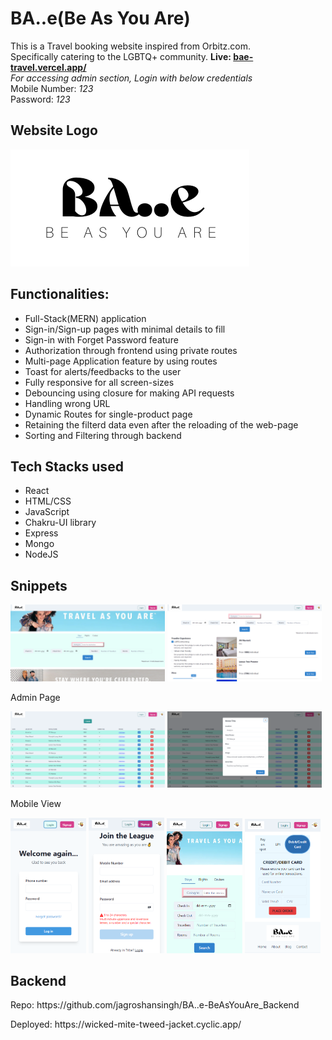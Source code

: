 # BA..e(Be As You Are)

This is a Travel booking website inspired from Orbitz.com.</br>
Specifically catering to the LGBTQ+ community.
<b>Live: <a href="bae-travel.vercel.app/">bae-travel.vercel.app/</a></b>
<br/>
<i>For accessing admin section, Login with below credentials</i></br>
Mobile Number: <i>123</i></br>
Password: <i>123</i>


<h2>Website Logo</h2>
<img src="./BA..e_logo.png" alt="project logo"/>

<h2>Functionalities:</h2>
<ul>
  <li> Full-Stack(MERN) application</li>
  <li> Sign-in/Sign-up pages with minimal details to fill</li>
  <li> Sign-in with Forget Password feature</li>
  <li> Authorization through frontend using private routes</li>
  <li> Multi-page Application feature by using routes</li>
  <li> Toast for alerts/feedbacks to the user</li>
  <li> Fully responsive for all screen-sizes</li>
  <li> Debouncing using closure for making API requests</li>
  <li> Handling wrong URL</li>
  <li> Dynamic Routes for single-product page</li>
  <li> Retaining the filterd data even after the reloading of the web-page</li>
  <li> Sorting and Filtering through backend</li>
</ul>

<h2>Tech Stacks used</h2>
<ul>
  <li>React</li>
  <li>HTML/CSS</li>
  <li>JavaScript</li>
  <li>Chakru-UI library</li>
  <li>Express</li>
  <li>Mongo</li>
  <li>NodeJS</li>
</ul>

<h2> Snippets</h2>
<div>
<div>
  <img src="./Frontend/pics/Bae LandingPage.png" alt="Landing page" width="49%">
  <img src="./Frontend/pics/Bae HotelsPage.png" alt="Hotels Page" width="49%">
</div>
<p>Admin Page</p>
<div>
<img src="./Frontend/pics/Bae Admin ProductData.png" alt="Admin Product data" width="49%">
<img src="./Frontend/pics/Bae Admin ProductData_Edit.png" alt="Admin Prodect data edit" width="49%">
<p>Mobile View</p>
<div>
<img src="./Frontend/pics/Mobile SignInPage.png" alt="Sign in page" width="24%">
<img src="./Frontend/pics/Mobile SignupPage.png" alt="Sign up page" width="24%">
<img src="./Frontend/pics/Mobile LandingPage.png" alt="Landing page" width="24%">
<img src="./Frontend/pics/Mobile PaymentsPage.png" alt="Payments page" width="24%">
</div>
</div>
</div>

<h2>Backend</h2>
<p>Repo: <span>https://github.com/jagroshansingh/BA..e-BeAsYouAre_Backend<span></p>
<p>Deployed: <span>https://wicked-mite-tweed-jacket.cyclic.app/</span></p>
